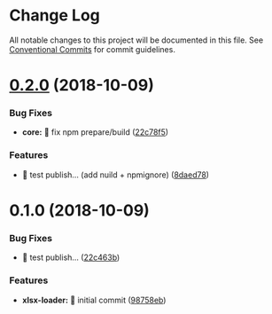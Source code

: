 # Change Log

All notable changes to this project will be documented in this file.
See [Conventional Commits](https://conventionalcommits.org) for commit guidelines.

<a name="0.2.0"></a>
# [0.2.0](https://github.com/epicagency/snitchy/compare/@snitchy/xlsx-loader@0.1.0...@snitchy/xlsx-loader@0.2.0) (2018-10-09)


### Bug Fixes

* **core:** :wrench: fix npm prepare/build ([22c78f5](https://github.com/epicagency/snitchy/commit/22c78f5))


### Features

* :art: test publish… (add nuild + npmignore) ([8daed78](https://github.com/epicagency/snitchy/commit/8daed78))





<a name="0.1.0"></a>
# 0.1.0 (2018-10-09)


### Bug Fixes

* :art: test publish… ([22c463b](https://github.com/epicagency/snitchy/commit/22c463b))


### Features

* **xlsx-loader:** :tada: initial commit ([98758eb](https://github.com/epicagency/snitchy/commit/98758eb))

